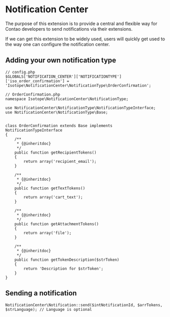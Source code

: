 Notification Center
===================

The purpose of this extension is to provide a central and flexible way for
Contao developers to send notifications via their extensions.

If we can get this extension to be widely used, users will quickly get used
to the way one can configure the notification center.

## Adding your own notification type

```
// config.php
$GLOBALS['NOTIFICATION_CENTER']['NOTIFICATIONTYPE']['iso_order_confirmation'] = 'Isotope\NotificationCenter\NotificationType\OrderConfirmation';

// OrderConfirmation.php
namespace Isotope\NotificationCenter\NotificationType;

use NotificationCenter\NotificationType\NotificationTypeInterface;
use NotificationCenter\NotificationType\Base;


class OrderConfirmation extends Base implements NotificationTypeInterface
{
    /**
     * {@inheritdoc}
     */
    public function getRecipientTokens()
    {
        return array('recipient_email');
    }

    /**
     * {@inheritdoc}
     */
    public function getTextTokens()
    {
        return array('cart_text');
    }

    /**
     * {@inheritdoc}
     */
    public function getAttachmentTokens()
    {
        return array('file');
    }

    /**
     * {@inheritdoc}
     */
    public function getTokenDescription($strToken)
    {
        return 'Description for $strToken';
    }
}
```


## Sending a notification

```
NotificationCenter\Notification::send($intNotificationId, $arrTokens, $strLanguage); // Language is optional
```